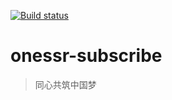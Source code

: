[![Build status](https://github.com/CS-Tao/onessr-subscribe/workflows/schedule/badge.svg)](https://github.com/CS-Tao/onessr-subscribe/actions)

# onessr-subscribe

> 同心共筑中国梦
